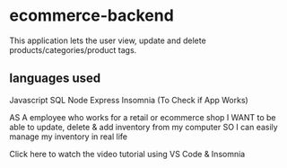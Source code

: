 # ecommerce-backend

This application lets the user view, update and delete products/categories/product tags.

## languages used
Javascript
SQL
Node
Express
Insomnia (To Check if App Works)

AS A employee who works for a retail or ecommerce shop
I WANT to be able to update, delete & add inventory from my computer
SO I can easily manage my inventory in real life


Click here to watch the video tutorial using VS Code & Insomnia
